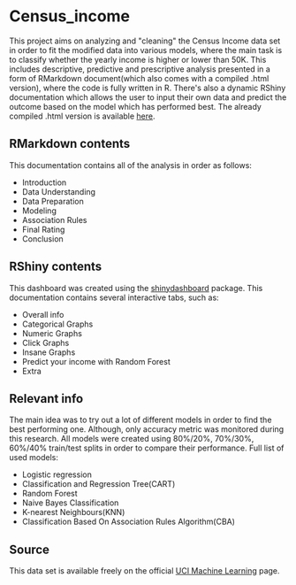 # Census_income
This project aims on analyzing and "cleaning" the Census Income data set in order to fit the modified data into various models, where the main task is to classify whether the yearly income is higher or lower than 50K. This includes descriptive, predictive and prescriptive analysis presented in a form of RMarkdown document(which also comes with a compiled .html version), where the code is fully written in R. There's also a dynamic RShiny documentation which allows the user to input their own data and predict the outcome based on the model which has performed best. The already compiled .html version is available [here](https://htmlpreview.github.io/?https://raw.githubusercontent.com/MeaMoon/Census_income/main/Census.html).
## RMarkdown contents
This documentation contains all of the analysis in order as follows:
* Introduction
* Data Understanding
* Data Preparation
* Modeling
* Association Rules
* Final Rating
* Conclusion
## RShiny contents
This dashboard was created using the [shinydashboard](https://rstudio.github.io/shinydashboard/) package. This documentation contains several interactive tabs, such as:
* Overall info
* Categorical Graphs
* Numeric Graphs
* Click Graphs
* Insane Graphs
* Predict your income with Random Forest
* Extra
## Relevant info
The main idea was to try out a lot of different models in order to find the best performing one. Although, only accuracy metric was monitored during this research. All models were created using 80%/20%, 70%/30%, 60%/40% train/test splits in order to compare their performance. Full list of used models:
* Logistic regression
* Classification and Regression Tree(CART)
* Random Forest
* Naive Bayes Classification
* K-nearest Neighbours(KNN)
* Classification Based On Association Rules Algorithm(CBA)
## Source
This data set is available freely on the official [UCI Machine Learning](https://archive.ics.uci.edu/ml/datasets/Census+Income) page.
